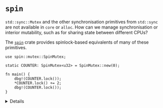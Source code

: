 # `spin`

`std::sync::Mutex` and the other synchronisation primitives from `std::sync` are
not available in `core` or `alloc`. How can we manage synchronisation or
interior mutability, such as for sharing state between different CPUs?

The [`spin`][1] crate provides spinlock-based equivalents of many of these
primitives.

<!-- mdbook-xgettext: skip -->

```rust,editable,compile_fail
use spin::mutex::SpinMutex;

static COUNTER: SpinMutex<u32> = SpinMutex::new(0);

fn main() {
    dbg!(COUNTER.lock());
    *COUNTER.lock() += 2;
    dbg!(COUNTER.lock());
}
```

<details>

- Be careful to avoid deadlock if you take locks in interrupt handlers.
- `spin` also has a ticket lock mutex implementation; equivalents of `RwLock`,
  `Barrier` and `Once` from `std::sync`; and `Lazy` for lazy initialization.
- The [`once_cell`][2] crate also has some useful types for late initialization
  with a slightly different approach to `spin::once::Once`.
- The Rust Playground includes `spin`, so this example will run fine inline.

</details>

[1]: https://crates.io/crates/spin
[2]: https://crates.io/crates/once_cell
